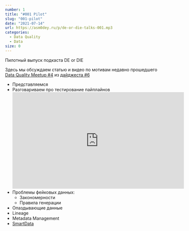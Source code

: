 ```yaml
---
number: 1
title: "#001 Pilot"
slug: "001-pilot"
date: "2021-07-14"
url: https://asm0dey.ru/p/de-or-die-talks-001.mp3
categories:
  - Data Quality
  - Data 
size: 0
---
```


Пилотный выпуск подкаста DE or DIE

Здесь мы обсуждаем статью и видео по мотивам недавно прошедшего [Data Quality Meetup #4](https://www.datafold.com/blog/data-quality-meetup-4/) из [дайджеста #6](https://digest.deordie.org/06_Pipeline_vibes/)

* Представляемся
* Разговариваем про тестирование пайплайнов
  <iframe width="560" height="315" src="https://www.youtube.com/embed/W2MWf2uepqk" title="YouTube video player" frameborder="0" allow="accelerometer; autoplay; clipboard-write; encrypted-media; gyroscope; picture-in-picture" allowfullscreen></iframe>
* Проблемы фейковых данных:
  * Закономерности
  * Правила генерации
* Опаздывающие данные
* Lineage
* Metadata Management
* [SmartData](//smartdataconf.ru/)

